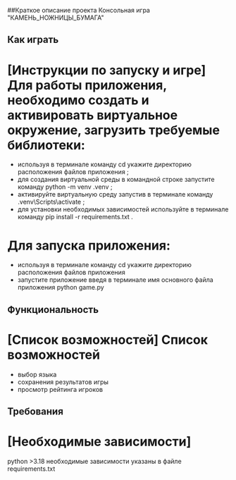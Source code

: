 ##Краткое описание проекта
Консольная игра "КАМЕНЬ_НОЖНИЦЫ_БУМАГА"

## Как играть
[Инструкции по запуску и игре]
Для работы приложения, необходимо создать и активировать виртуальное окружение, загрузить требуемые библиотеки:
===============================================================================================================
- используя в терминале команду cd укажите директорию расположения файлов приложения ;
- для создания виртуальной среды в командной строке запустите команду python -m venv .venv ;
- активируйте виртуальную среду запустив в терминале команду .venv\Scripts\activate ;
- для установки необходимых зависимостей используйте в терминале команду pip install -r requirements.txt .

Для запуска приложения:
===============================================================================================================
- используя в терминале команду cd укажите директорию расположения файлов приложения
- запустите приложение введя в терминале имя основного файла приложения python game.py



## Функциональность
[Список возможностей]
Список возможностей
===============================================================================================================
- выбор языка 
- сохранения результатов игры
- просмотр рейтинга игроков

## Требования
[Необходимые зависимости]
===============================================================================================================
python >3.18
необходимые зависимости указаны в файле requirements.txt